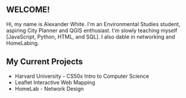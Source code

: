 ## WELCOME!

Hi, my name is Alexander White. I'm an Environmental Studies student, aspiring City Planner and QGIS enthusiast. I'm slowly teaching myself [JavaScript, Python, HTML, and SQL]. I also dable in networking and HomeLabing.

## My Current Projects

- Harvard University - CS50x Intro to Computer Science
- Leaflet Interactive Web Mapping
- HomeLab - Network Design
